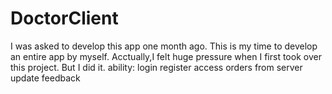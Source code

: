 # DoctorClient
I was asked to develop this app one month ago.
This is my time to develop an entire app by myself.
Acctually,I felt huge pressure when I first took over this project.
But I did it.
ability:
  login
  register
  access orders from server
  update feedback
  
